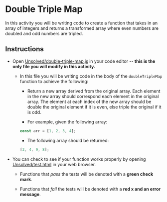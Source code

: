 # Double Triple Map

In this activity you will be writing code to create a function that takes in an array of integers and returns a transformed array where even numbers are doubled and odd numbers are tripled.

## Instructions

- Open [Unsolved/double-triple-map.js](Unsolved/double-triple-map.js) in your code editor -- **this is the only file you will modify in this activity.**

  - In this file you will be writing code in the body of the `doubleTripleMap` function to achieve the following:

    - Return a new array derived from the original array. Each element in the new array should correspond each element in the original array. The element at each index of the new array should be double the original element if it is even, else triple the original if it is odd.

    - For example, given the following array:

    ```js
    const arr = [1, 2, 3, 4];
    ```

    - The following array should be returned:

    ```js
    [3, 4, 9, 8];
    ```

- You can check to see if your function works properly by opening [Unsolved/test.html](Unsolved/test.html) in your web browser.

  - Functions that _pass_ the tests will be denoted with a **green check mark**.

  - Functions that _fail_ the tests will be denoted with a **red x and an error message**.
